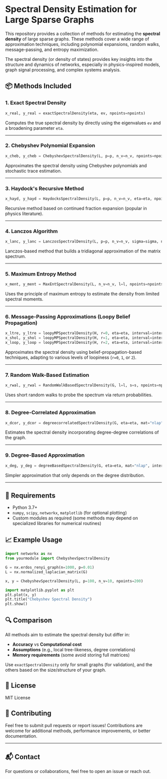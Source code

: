 # Spectral Density Estimation for Large Sparse Graphs

This repository provides a collection of methods for estimating the **spectral density** of large sparse graphs. These methods cover a wide range of approximation techniques, including polynomial expansions, random walks, message-passing, and entropy maximization.

The spectral density (or density of states) provides key insights into the structure and dynamics of networks, especially in physics-inspired models, graph signal processing, and complex systems analysis.

## 📦 Methods Included

### 1. **Exact Spectral Density**
```python
x_real, y_real = exactSpectralDensity(eta, ev, npoints=npoints)
```
Computes the true spectral density by directly using the eigenvalues `ev` and a broadening parameter `eta`.

---

### 2. **Chebyshev Polynomial Expansion**
```python
x_cheb, y_cheb = ChebyshevSpectralDensity(L, p=p, n_v=n_v, npoints=npoints)
```
Approximates the spectral density using Chebyshev polynomials and stochastic trace estimation.

---

### 3. **Haydock's Recursive Method**
```python
x_hayd, y_hayd = HaydocksSpectralDensity(L, p=p, n_v=n_v, eta=eta, npoints=npoints)
```
Recursive method based on continued fraction expansion (popular in physics literature).

---

### 4. **Lanczos Algorithm**
```python
x_lanc, y_lanc = LanczosSpectralDensity(L, p=p, n_v=n_v, sigma=sigma, npoints=npoints)
```
Lanczos-based method that builds a tridiagonal approximation of the matrix spectrum.

---

### 5. **Maximum Entropy Method**
```python
x_ment, y_ment = MaxEntSpectralDensity(L, n_v=n_v, l=l, npoints=npoints)
```
Uses the principle of maximum entropy to estimate the density from limited spectral moments.

---

### 6. **Message-Passing Approximations (Loopy Belief Propagation)**
```python
x_ltre, y_ltre = loopyMPSpectralDensity(H, r=0, eta=eta, interval=interval, npoints=npoints) # Locally tree-like
x_shol, y_shol = loopyMPSpectralDensity(H, r=1, eta=eta, interval=interval, npoints=npoints) # Short loops
x_loop, y_loop = loopyMPSpectralDensity(H, r=2, eta=eta, interval=interval, npoints=npoints) # Loopy structure
```
Approximates the spectral density using belief-propagation-based techniques, adapting to various levels of loopiness (`r=0`, `1`, or `2`).

---

### 7. **Random Walk-Based Estimation**
```python
x_rwal, y_rwal = RandomWalkBasedSpectralDensity(G, l=l, s=s, npoints=npoints)
```
Uses short random walks to probe the spectrum via return probabilities.

---

### 8. **Degree-Correlated Approximation**
```python
x_dcor, y_dcor = degreecorrelatedSpectralDensity(G, eta=eta, mat="nlap", interval=interval, npoints=npoints)
```
Estimates the spectral density incorporating degree-degree correlations of the graph.

---

### 9. **Degree-Based Approximation**
```python
x_deg, y_deg = degreeBasedSpectralDensity(G, eta=eta, mat="nlap", interval=interval, npoints=npoints)
```
Simpler approximation that only depends on the degree distribution.

---

## 📘 Requirements

- Python 3.7+
- `numpy`, `scipy`, `networkx`, `matplotlib` (for optional plotting)
- Custom modules as required (some methods may depend on specialized libraries for numerical routines)


## 📈 Example Usage

```python
import networkx as nx
from yourmodule import ChebyshevSpectralDensity

G = nx.erdos_renyi_graph(n=1000, p=0.01)
L = nx.normalized_laplacian_matrix(G)

x, y = ChebyshevSpectralDensity(L, p=100, n_v=10, npoints=200)

import matplotlib.pyplot as plt
plt.plot(x, y)
plt.title("Chebyshev Spectral Density")
plt.show()
```

## 🔍 Comparison

All methods aim to estimate the spectral density but differ in:
- **Accuracy** vs **Computational cost**
- **Assumptions** (e.g., local tree-likeness, degree correlations)
- **Memory requirements** (some avoid storing full matrices)

Use `exactSpectralDensity` only for small graphs (for validation), and the others based on the size/structure of your graph.

## 📄 License

MIT License

## 🤝 Contributing

Feel free to submit pull requests or report issues! Contributions are welcome for additional methods, performance improvements, or better documentation.

---

## 📬 Contact

For questions or collaborations, feel free to open an issue or reach out.
